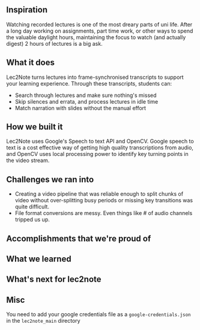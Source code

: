 ## Inspiration
Watching recorded lectures is one of the most dreary parts of uni life. After a long day working on assignments, part time work, or other ways to spend the valuable daylight hours, maintaining the focus to watch (and actually digest) 2 hours of lectures is a big ask. 

## What it does
Lec2Note turns lectures into frame-synchronised transcripts to support your learning experience. Through these transcripts, students can:
- Search through lectures and make sure nothing's missed
- Skip silences and errata, and process lectures in idle time
- Match narration with slides without the manual effort

## How we built it
Lec2Note uses Google's Speech to text API and OpenCV. Google speech to text is a cost effective way of getting high quality transcriptions from audio, and OpenCV uses local processing power to identify key turning points in the video stream.

## Challenges we ran into
- Creating a video pipeline that was reliable enough to split chunks of video without over-splitting busy periods or missing key transitions was quite difficult. 
- File format conversions are messy. Even things like # of audio channels tripped us up.
## Accomplishments that we're proud of

## What we learned

## What's next for lec2note

## Misc
You need to add your google credentials file as a `google-credentials.json` in the `lec2note_main` directory
